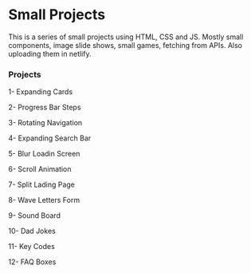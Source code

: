 # Small Projects

This is a series of small projects using HTML, CSS and JS.
Mostly small components, image slide shows, small games, fetching from APIs.
Also uploading them in netlify.

### Projects

1- Expanding Cards

2- Progress Bar Steps

3- Rotating Navigation

4- Expanding Search Bar

5- Blur Loadin Screen

6- Scroll Animation

7- Split Lading Page

8- Wave Letters Form

9- Sound Board

10- Dad Jokes

11- Key Codes

12- FAQ Boxes
